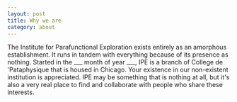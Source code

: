```yaml
---
layout: post
title: Why we are
category: about
---
```


The Institute for Parafunctional Exploration exists entirely as an amorphous establishment. It runs in tandem with everything because of its presence as nothing.
Started in the ___ month of year ___, IPE is a branch of College de 'Pataphysique that is housed in Chicago.
Your existence in our non-existent institution is appreciated. IPE may be something that is nothing at all, but it's also a very real place to find and collaborate with people who share these interests.